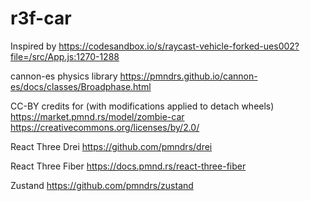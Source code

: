 # r3f-car

Inspired by
https://codesandbox.io/s/raycast-vehicle-forked-ues002?file=/src/App.js:1270-1288

cannon-es physics library
https://pmndrs.github.io/cannon-es/docs/classes/Broadphase.html

CC-BY credits for (with modifications applied to detach wheels)
https://market.pmnd.rs/model/zombie-car
https://creativecommons.org/licenses/by/2.0/

React Three Drei
https://github.com/pmndrs/drei

React Three Fiber
https://docs.pmnd.rs/react-three-fiber

Zustand
https://github.com/pmndrs/zustand
